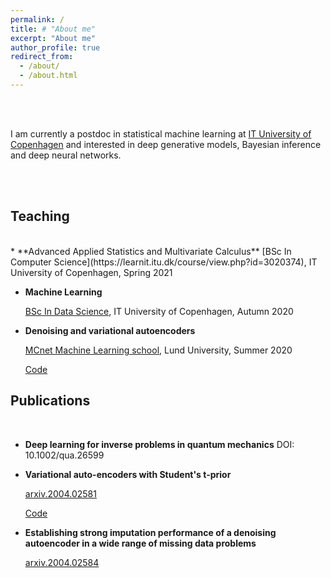 ```yaml
---
permalink: /
title: # "About me"
excerpt: "About me"
author_profile: true
redirect_from: 
  - /about/
  - /about.html
---
```


<br />
<br />

I am currently a postdoc in statistical machine learning at [IT University of Copenhagen](https://www.itu.dk/) and interested in deep generative models, Bayesian inference and deep neural networks.


<br />
<br />



## Teaching
<br />
* **Advanced Applied Statistics and Multivariate Calculus**
  [BSc In Computer Science](https://learnit.itu.dk/course/view.php?id=3020374), IT University of Copenhagen, Spring 2021


* **Machine Learning**

  [BSc In Data Science](https://learnit.itu.dk/local/coursebase/view.php?ciid=535), IT University of Copenhagen, Autumn 2020
  
  
* **Denoising and variational autoencoders**

  [MCnet Machine Learning school](https://indico.cern.ch/event/910548/), Lund University, Summer 2020 
  
  [Code](https://github.com/najmehabiri/MCnet_ML_school)

 

## Publications
<br />

* **Deep learning for inverse problems in quantum mechanics**
  DOI: 10.1002/qua.26599

* **Variational auto-encoders with Student's t-prior**

  [arxiv.2004.02581](https://arxiv.org/abs/2004.02581)
  
  [Code](https://github.com/najmehabiri/vae-st)

* **Establishing strong imputation performance of a denoising autoencoder in a wide range of missing data problems** 

   [arxiv.2004.02584](https://arxiv.org/abs/2004.02584)
   
   
   
   
   
   
   
   
   
   <br /><br /><br /><br /><br /><br /><br /><br /><br />
   
   
   
   
